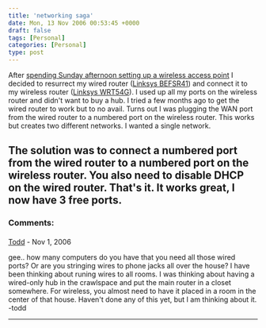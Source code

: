 ```yaml
---
title: 'networking saga'
date: Mon, 13 Nov 2006 00:53:45 +0000
draft: false
tags: [Personal]
categories: [Personal]
type: post
---
```


After [spending Sunday afternoon setting up a wireless access point](http://zeusville.wordpress.com/2006/11/12/family-computer-specialist/) I decided to resurrect my wired router ([Linksys BEFSR41](http://www.linksys.com/servlet/Satellite?c=L_Product_C2&childpagename=US%2FLayout&cid=1122062340941&pagename=Linksys%2FCommon%2FVisitorWrapper)) and connect it to my wireless router ([Linksys WRT54G](http://www.linksys.com/servlet/Satellite?c=L_Product_C2&childpagename=US%2FLayout&cid=1149562300349&pagename=Linksys%2FCommon%2FVisitorWrapper)). I used up all my ports on the wireless router and didn't want to buy a hub. I tried a few months ago to get the wired router to work but to no avail. Turns out I was plugging the WAN port from the wired router to a numbered port on the wireless router. This works but creates two different networks. I wanted a single network.

The solution was to connect a numbered port from the wired router to a numbered port on the wireless router. You also need to disable DHCP on the wired router. That's it. It works great, I now have 3 free ports.
---
### Comments:
#### 
[Todd](http://www.dma.org/cgi-bin/cgiwrap/tw/toddblog "taw@pobox.com") - <time datetime="2006-11-13 03:05:15">Nov 1, 2006</time>

gee.. how many computers do you have that you need all those wired ports? Or are you stringing wires to phone jacks all over the house? I have been thinking about runing wires to all rooms. I was thinking about having a wired-only hub in the crawlspace and put the main router in a closet somewhere. For wireless, you almost need to have it placed in a room in the center of that house. Haven't done any of this yet, but I am thinking about it. -todd
<hr />

